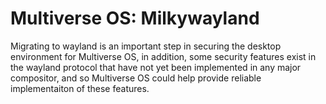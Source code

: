 # Multiverse OS: Milkywayland
Migrating to wayland is an important step in securing the desktop environment for Multiverse OS, in addition, some security features exist in the wayland protocol that have not yet been implemented in any major compositor, and so Multiverse OS could help provide reliable implementaiton of these features. 



